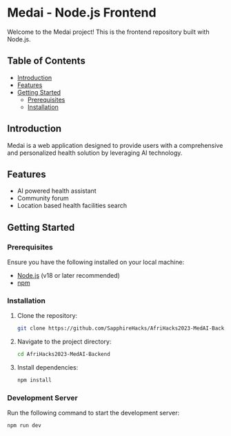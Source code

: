 # Medai - Node.js Frontend

Welcome to the Medai project! This is the frontend repository built with Node.js.

## Table of Contents

- [Introduction](#introduction)
- [Features](#features)
- [Getting Started](#getting-started)
  - [Prerequisites](#prerequisites)
  - [Installation](#installation)

## Introduction

Medai is a web application designed to provide users with a comprehensive and personalized health solution by leveraging AI technology.

## Features

- AI powered health assistant
- Community forum
- Location based health facilities search

## Getting Started

### Prerequisites

Ensure you have the following installed on your local machine:

- [Node.js](https://nodejs.org/) (v18 or later recommended)
- [npm](https://www.npmjs.com/)

### Installation

1. Clone the repository:

   ```bash
   git clone https://github.com/SapphireHacks/AfriHacks2023-MedAI-Backend.git
   ```

2. Navigate to the project directory:

   ```bash
   cd AfriHacks2023-MedAI-Backend
   ```

3. Install dependencies:

   ```bash
   npm install
   ```

### Development Server

Run the following command to start the development server:

```bash
npm run dev
```


